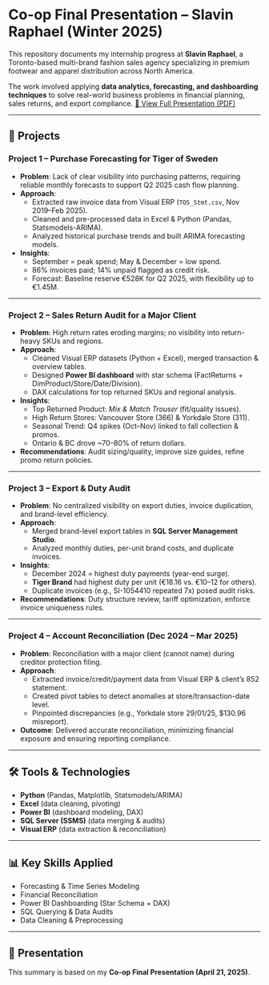 # Co-op Final Presentation – Slavin Raphael (Winter 2025)

This repository documents my internship progress at **Slavin Raphael**, a Toronto-based multi-brand fashion sales agency specializing in premium footwear and apparel distribution across North America.  

The work involved applying **data analytics, forecasting, and dashboarding techniques** to solve real-world business problems in financial planning, sales returns, and export compliance. [📄 View Full Presentation (PDF)](Internship-Presentation/Co-op_Final_Presentation_21_April_2025.pdf)


---

## 📌 Projects

### **Project 1 – Purchase Forecasting for Tiger of Sweden**
- **Problem**: Lack of clear visibility into purchasing patterns, requiring reliable monthly forecasts to support Q2 2025 cash flow planning.  
- **Approach**:
  - Extracted raw invoice data from Visual ERP (`TOS_Stmt.csv`, Nov 2019–Feb 2025).  
  - Cleaned and pre-processed data in Excel & Python (Pandas, Statsmodels-ARIMA).  
  - Analyzed historical purchase trends and built ARIMA forecasting models.  
- **Insights**:
  - September = peak spend; May & December = low spend.  
  - 86% invoices paid; 14% unpaid flagged as credit risk.  
  - Forecast: Baseline reserve €528K for Q2 2025, with flexibility up to €1.45M.  

---

### **Project 2 – Sales Return Audit for a Major Client**
- **Problem**: High return rates eroding margins; no visibility into return-heavy SKUs and regions.  
- **Approach**:
  - Cleaned Visual ERP datasets (Python + Excel), merged transaction & overview tables.  
  - Designed **Power BI dashboard** with star schema (FactReturns + DimProduct/Store/Date/Division).  
  - DAX calculations for top returned SKUs and regional analysis.  
- **Insights**:
  - Top Returned Product: *Mix & Match Trouser* (fit/quality issues).  
  - High Return Stores: Vancouver Store (366) & Yorkdale Store (311).  
  - Seasonal Trend: Q4 spikes (Oct–Nov) linked to fall collection & promos.  
  - Ontario & BC drove ~70–80% of return dollars.  
- **Recommendations**: Audit sizing/quality, improve size guides, refine promo return policies.  

---

### **Project 3 – Export & Duty Audit**
- **Problem**: No centralized visibility on export duties, invoice duplication, and brand-level efficiency.  
- **Approach**:
  - Merged brand-level export tables in **SQL Server Management Studio**.  
  - Analyzed monthly duties, per-unit brand costs, and duplicate invoices.  
- **Insights**:
  - December 2024 = highest duty payments (year-end surge).  
  - **Tiger Brand** had highest duty per unit (€18.16 vs. €10–12 for others).  
  - Duplicate invoices (e.g., SI-1054410 repeated 7x) posed audit risks.  
- **Recommendations**: Duty structure review, tariff optimization, enforce invoice uniqueness rules.  

---

### **Project 4 – Account Reconciliation (Dec 2024 – Mar 2025)**
- **Problem**: Reconciliation with a major client (cannot name) during creditor protection filing.  
- **Approach**:
  - Extracted invoice/credit/payment data from Visual ERP & client’s 852 statement.  
  - Created pivot tables to detect anomalies at store/transaction-date level.  
  - Pinpointed discrepancies (e.g., Yorkdale store 29/01/25, $130.96 misreport).  
- **Outcome**: Delivered accurate reconciliation, minimizing financial exposure and ensuring reporting compliance.  

---

## 🛠️ Tools & Technologies
- **Python** (Pandas, Matplotlib, Statsmodels/ARIMA)  
- **Excel** (data cleaning, pivoting)  
- **Power BI** (dashboard modeling, DAX)  
- **SQL Server (SSMS)** (data merging & audits)  
- **Visual ERP** (data extraction & reconciliation)  

---

## 📊 Key Skills Applied
- Forecasting & Time Series Modeling  
- Financial Reconciliation  
- Power BI Dashboarding (Star Schema + DAX)  
- SQL Querying & Data Audits  
- Data Cleaning & Preprocessing  

---

## 🔗 Presentation
This summary is based on my **Co-op Final Presentation (April 21, 2025)**.  
